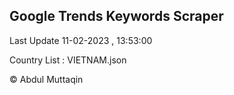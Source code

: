 

## Google Trends Keywords Scraper 
 
Last Update 11-02-2023 , 13:53:00

Country List :
VIETNAM.json



© Abdul Muttaqin 
